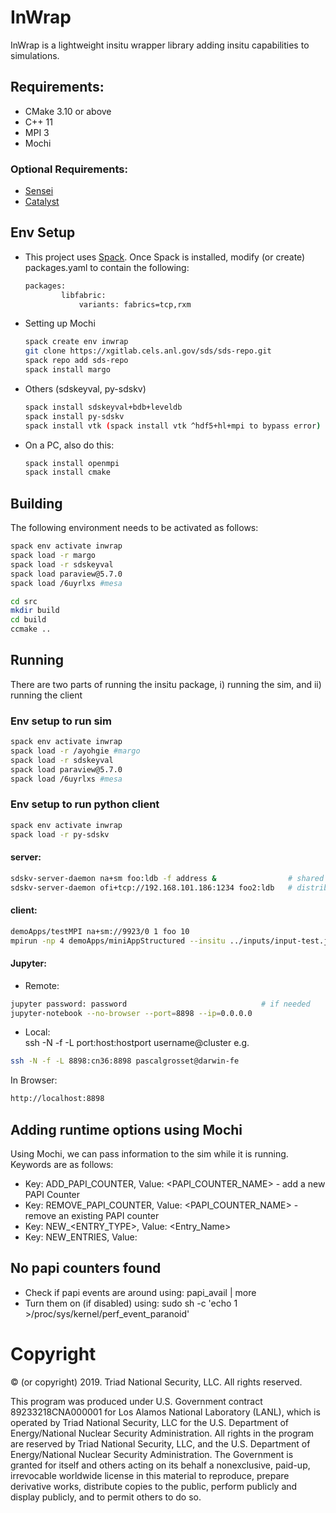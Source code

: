 # InWrap
InWrap is a lightweight insitu wrapper library adding insitu capabilities to simulations.

## Requirements:
 * CMake 3.10 or above
 * C++ 11
 * MPI 3
 * Mochi

### Optional Requirements:
 * [Sensei](https://github.com/Kitware/sensei)
 * [Catalyst](https://www.paraview.org/files/v5.5/Catalyst-v5.5.2-Base-Enable-Python-Essentials-Extras-Rendering-Base.tar.gz)


## Env Setup
 *  This project uses [Spack](https://spack.readthedocs.io/en/latest/). Once Spack is installed, modify (or create) packages.yaml to contain the following:
	~~~bash
	packages:
        	libfabric:
            	variants: fabrics=tcp,rxm
	~~~

 * Setting up Mochi
	~~~bash
	spack create env inwrap
	git clone https://xgitlab.cels.anl.gov/sds/sds-repo.git
	spack repo add sds-repo
	spack install margo
	~~~~

 * Others (sdskeyval, py-sdskv)
	~~~bash
	spack install sdskeyval+bdb+leveldb
	spack install py-sdskv
	spack install vtk (spack install vtk ^hdf5+hl+mpi to bypass error)
	~~~

 * On a PC, also do this:
	~~~bash
	spack install openmpi
	spack install cmake
	~~~


## Building
The following environment needs to be activated as follows:

~~~bash
spack env activate inwrap
spack load -r margo
spack load -r sdskeyval
spack load paraview@5.7.0
spack load /6uyrlxs #mesa
~~~

~~~bash
cd src
mkdir build
cd build
ccmake ..
~~~


## Running
There are two parts of running the insitu package, i) running the sim, and ii) running the client

### Env setup to run sim
~~~bash
spack env activate inwrap
spack load -r /ayohgie #margo
spack load -r sdskeyval
spack load paraview@5.7.0
spack load /6uyrlxs #mesa
~~~

### Env setup to run python client
~~~bash
spack env activate inwrap
spack load -r py-sdskv
~~~


#### server:
~~~bash
sdskv-server-daemon na+sm foo:ldb -f address &                # shared mem
sdskv-server-daemon ofi+tcp://192.168.101.186:1234 foo2:ldb   # distributed mem
~~~

#### client:
~~~bash
demoApps/testMPI na+sm://9923/0 1 foo 10                                    # shared mem
mpirun -np 4 demoApps/miniAppStructured --insitu ../inputs/input-test.json  # distributed mem
~~~


#### Jupyter:

* Remote:
~~~bash
jupyter password: password	                            # if needed
jupyter-notebook --no-browser --port=8898 --ip=0.0.0.0
~~~

* Local:  
ssh -N -f -L port:host:hostport username@cluster e.g.
~~~bash
ssh -N -f -L 8898:cn36:8898 pascalgrosset@darwin-fe
~~~

In Browser:
~~~bash
http://localhost:8898
~~~


## Adding runtime options using Mochi
Using Mochi, we can pass information to the sim while it is running. Keywords are as follows:
 * Key: ADD_PAPI_COUNTER, 	 Value: <PAPI_COUNTER_NAME> 	- add a new PAPI Counter
 * Key: REMOVE_PAPI_COUNTER, Value: <PAPI_COUNTER_NAME> 	- remove an existing PAPI counter
 * Key: NEW_<ENTRY_TYPE>,	 Value: <Entry_Name>
 * Key: NEW_ENTRIES,		 Value: 


## No papi counters found
 * Check if papi events are around using: papi_avail | more
 * Turn them on (if disabled) using: sudo sh -c 'echo 1 >/proc/sys/kernel/perf_event_paranoid'



# Copyright

© (or copyright) 2019. Triad National Security, LLC. All rights reserved.

This program was produced under U.S. Government contract 89233218CNA000001 for Los Alamos
National Laboratory (LANL), which is operated by Triad National Security, LLC for the U.S.
Department of Energy/National Nuclear Security Administration. All rights in the program are
reserved by Triad National Security, LLC, and the U.S. Department of Energy/National Nuclear
Security Administration. The Government is granted for itself and others acting on its behalf a
nonexclusive, paid-up, irrevocable worldwide license in this material to reproduce, prepare
derivative works, distribute copies to the public, perform publicly and display publicly, and to permit
others to do so.
